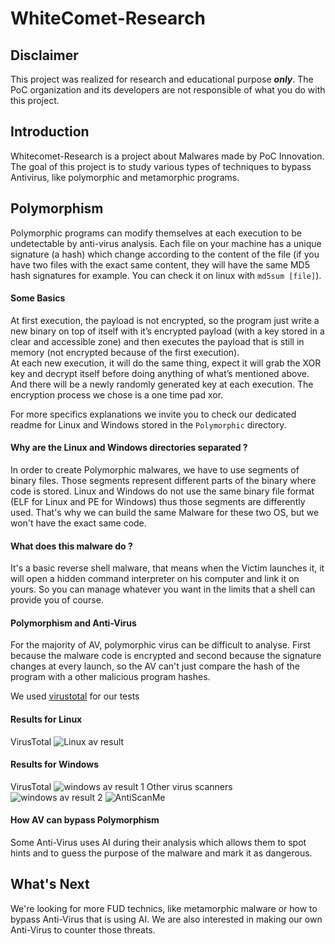 # WhiteComet-Research

## Disclaimer

This project was realized for research and educational purpose ***only***. The PoC organization and its developers are not responsible of what you do with this project.

## Introduction

Whitecomet-Research is a project about Malwares made by PoC Innovation. The goal of this project is to study various types of techniques to bypass Antivirus, like polymorphic and metamorphic programs.

## Polymorphism

Polymorphic programs can modify themselves at each execution to be undetectable by anti-virus analysis. Each file on your machine has a unique signature (a hash) which change according to the content of the file (if you have two files with the exact same content, they will have the same MD5 hash signatures for example. You can check it on linux with `md5sum [file]`). 

#### Some Basics

At first execution, the payload is not encrypted, so the program just write a new binary on top of itself with it’s encrypted payload (with a key stored in a clear and accessible zone) and then executes the payload that is still in memory (not encrypted because of the first execution).  
At each new execution, it will do the same thing, expect it will grab the XOR key and decrypt itself before doing anything of what’s mentioned above. And there will be a newly randomly generated key at each execution. The encryption process we chose is a one time pad xor.

For more specifics explanations we invite you to check our dedicated readme for Linux and Windows stored in the `Polymorphic` directory.

#### Why are the Linux and Windows directories separated ?

In order to create Polymorphic malwares, we have to use segments of binary files. Those segments represent different parts of the binary where code is stored. Linux and Windows do not use the same binary file format (ELF for Linux and PE for Windows) thus those segments are differently used. That's why we can build the same Malware for these two OS, but we won't have the exact same code.

#### What does this malware do ?

It's a basic reverse shell malware, that means when the Victim launches it, it will open a hidden command interpreter on his computer and link it on yours. So you can manage whatever you want in the limits that a shell can provide you of course.

#### Polymorphism and Anti-Virus

For the majority of AV, polymorphic virus can be difficult to analyse. First because the malware code is encrypted and second because the signature changes at every launch, so the AV can't just compare the hash of the program with a other malicious program hashes.

We used [virustotal](https://www.virustotal.com) for our tests

#### Results for Linux
VirusTotal
![Linux av result](https://media.discordapp.net/attachments/553270916570939422/705782405474156624/2020-05-01-160700_1187x817_scrot.png)

#### Results for Windows
VirusTotal
![windows av result 1](https://media.discordapp.net/attachments/553270916570939422/710856571931852840/unknown.png)
Other virus scanners
![windows av result 2](https://media.discordapp.net/attachments/553270916570939422/710895246204207205/unknown.png)
![AntiScanMe](https://media.discordapp.net/attachments/553270916570939422/710888465432051762/UrawXTs2TIph.png)

#### How AV can bypass Polymorphism

Some Anti-Virus uses AI during their analysis which allows them to spot hints and to guess the purpose of the malware and mark it as dangerous.

## What's Next

We're looking for more FUD technics, like metamorphic malware or how to bypass Anti-Virus that is using AI. We are also interested in making our own Anti-Virus to counter those threats.
